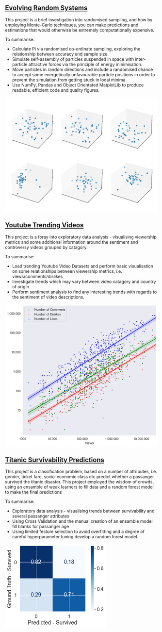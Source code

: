 ## [Evolving Random Systems](https://github.com/JFJStephenson/MonteCarloSim/blob/main/FindingPiWithMonteCarlo.ipynb)
This project is a brief investigation into randomised sampling, and how by employing Monte-Carlo techniques, you can make predictions and estimations that would otherwise be extremely computationally expensive. 

To summarise:

- Calculate Pi via randomised co-ordinate sampling, exploring the relationship between accuracy and sample size.
- Simulate self-assembly of particles suspended in space with inter-particle attractive forces via the principle of energy minimisation.
- Move particles in random directions and include a randomised chance to accept some energetically unfavourable particle positions in order to prevent the simulation from getting stuck in local minima.
- Use NumPy, Pandas and Object Orientated MatplotLib to produce readable, efficient code and quality figures.  

![Particles self-assembling](./SimBoxes.png)



## [Youtube Trending Videos](https://github.com/JFJStephenson/YoutubeTrendingVideos/blob/main/ViewVsCommentCorrelations.ipynb)
This project is a foray into exploratory data analysis - visualising viewership metrics and some additional information around the sentiment and controversy videos grouped by catagory. 

To summarise:

- Load trending Youtube Video Datasets and perform basic visualisation on some relationships between viewership metrics, i.e. views/comments/dislikes
- Investigate trends which may vary between video catagory and country of origin
- Perform sentiment analysis to find any interesting trends with regards to the sentiment of video descriptions.  

![Youtube Trending Videos](./PortolfioImg.png)




## [Titanic Survivability Predictions](https://github.com/JFJStephenson/Titanic_KaggleProject/blob/main/Comp.ipynb)
This project is a classification problem, based on a number of attributes, i.e. gender, ticket fare, socio-economic class etc predict whether a passanger survived the titanic disaster. This project employed the wisdom of crowds, using an ensamble of weak learners to fill data and a random forest model to make the final predictions 

To summarise:

- Exploratory data analysis - visualising trends between survivability and several passanger attributes   
- Using Cross Validation and the manual creation of an ensamble model fill blanks for passanger age
- Using limited festure selection to avoid overfitting and a degree of careful hyperparameter tuning develop a random forest model.  

![Titanic Surivability Predictions](./ConfusionMatrix.png)
